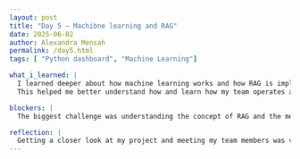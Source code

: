 ```yaml
---
layout: post
title: "Day 5 – Machibne learning and RAG"
date: 2025-06-02
author: Alexandra Mensah 
permalink: /day5.html
tags: [ "Python dashboard", "Machine Learning"]

what_i_learned: |
  I learned deeper about how machine learning works and how RAG is implemeted into it. It's a technique that enhances the accuracy and reliability of generative AI models.  I learned to peel back layers of a reaserch question and how to put a reaserch question into AI and how to get a proper repsonse from it. For my reaserch lab we went over an article thats one of the topics for outr project. The topic of the article was Real-Time Monitoring of Water Quality and Detection of Anomalies Arising from Chemical Contamination. Im learned alot nfrom it for my reaserch. I also learned how to work with my group as a team and to figure out problems together through a marshmellow game.
  This helped me better understand how and learn how my team operates and how quick they are with thier thinking.

blockers: |
  The biggest challenge was understanding the concept of RAG and the meaning which is Retrieval-Augmented Generation. I didnt at first understand how it tied in with AI.

reflection: |
  Getting a closer look at my project and meeting my team members was very exciting. I feel more confident in the completion of the project and i hope to get a closer connection with everyone. I definitely have a better understanding of the complications of AI, how Ai thinks and how things are generated based ont he discussion this morning. 
---
```

